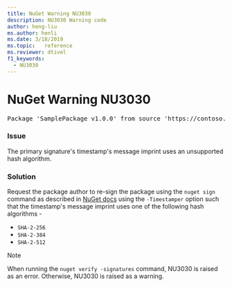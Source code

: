 ```yaml
---
title: NuGet Warning NU3030
description: NU3030 Warning code
author: heng-liu
ms.author: henli
ms.date: 3/18/2019
ms.topic:   reference
ms.reviewer: dtivel
f1_keywords: 
  - NU3030
---
```


# NuGet Warning NU3030

<pre>Package 'SamplePackage v1.0.0' from source 'https://contoso.com/index.json': The primary signature's timestamp's message imprint uses an unsupported hash algorithm.</pre>

### Issue

The primary signature's timestamp's message imprint uses an unsupported hash algorithm.  


### Solution

Request the package author to re-sign the package using the `nuget sign` command as described in [NuGet docs](../../create-packages/sign-a-package.md) using the `-Timestamper` option such that the timestamp's message imprint uses one of the following hash algorithms -
* `SHA-2-256`
* `SHA-2-384`
* `SHA-2-512`


> [!Note]
> When running the `nuget verify -signatures` command, NU3030 is raised as an error. Otherwise, NU3030 is raised as a warning.
